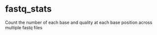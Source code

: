 # fastq_stats
Count the number of each base and quality at each base position across multiple fastq files
